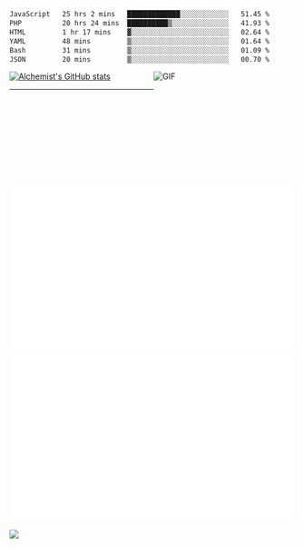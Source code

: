 <!--START_SECTION:waka-->

```text
JavaScript   25 hrs 2 mins   █████████████░░░░░░░░░░░░   51.45 %
PHP          20 hrs 24 mins  ██████████▒░░░░░░░░░░░░░░   41.93 %
HTML         1 hr 17 mins    ▓░░░░░░░░░░░░░░░░░░░░░░░░   02.64 %
YAML         48 mins         ▒░░░░░░░░░░░░░░░░░░░░░░░░   01.64 %
Bash         31 mins         ▒░░░░░░░░░░░░░░░░░░░░░░░░   01.09 %
JSON         20 mins         ▒░░░░░░░░░░░░░░░░░░░░░░░░   00.70 %
```

<!--END_SECTION:waka-->

[![Alchemist's GitHub stats](https://github-readme-stats.vercel.app/api?username=DrMaxis&show_icons=true&theme=outrun&count_private=true)](#)
<img align="right" alt="GIF" src="https://user-images.githubusercontent.com/5355808/139111924-210cc6fa-9fb1-4dac-929d-6324a5836a92.gif" width="250" height="200" />
<hr />

![](https://raw.githubusercontent.com/DrMaxis/github-stats-transparent/output/generated/overview.svg)
![](https://raw.githubusercontent.com/DrMaxis/github-stats-transparent/output/generated/languages.svg)

 
<a href="https://count.getloli.com/"><img src="https://count.getloli.com/get/@:maxis-the-alchemist?theme=rule34"></a>
<!-- https://count.getloli.com/get/@alchemist?theme=rule34 -->
<br>
